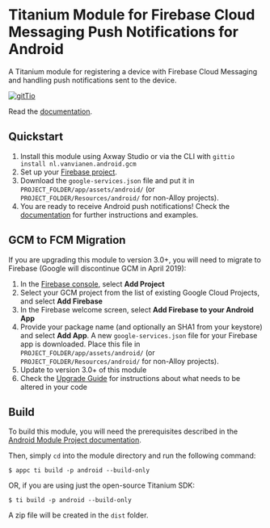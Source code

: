 # Titanium Module for Firebase Cloud Messaging Push Notifications for Android #

A Titanium module for registering a device with Firebase Cloud Messaging and handling push notifications sent to the device.

[![gitTio](http://gitt.io/badge.png)](http://gitt.io/component/nl.vanvianen.android.gcm)

Read the [documentation](https://github.com/morinel/gcmpush/blob/master/documentation/index.md).

## Quickstart

1. Install this module using Axway Studio or via the CLI with `gittio install nl.vanvianen.android.gcm`
2. Set up your [Firebase project](https://console.firebase.google.com/).
3. Download the `google-services.json` file and put it in `PROJECT_FOLDER/app/assets/android/` (or `PROJECT_FOLDER/Resources/android/` for non-Alloy projects).
4. You are ready to receive Android push notifications! Check the [documentation](https://github.com/morinel/gcmpush/blob/master/documentation/index.md) for further instructions and examples.

## GCM to FCM Migration

If you are upgrading this module to version 3.0+, you will need to migrate to Firebase (Google will discontinue GCM in April 2019):

1. In the [Firebase console](https://console.firebase.google.com/), select __Add Project__
2. Select your GCM project from the list of existing Google Cloud Projects, and select __Add Firebase__
3. In the Firebase welcome screen, select __Add Firebase to your Android App__
4. Provide your package name (and optionally an SHA1 from your keystore) and select __Add App__. A new `google-services.json` file for your Firebase app is downloaded. Place this file in `PROJECT_FOLDER/app/assets/android/` (or `PROJECT_FOLDER/Resources/android/` for non-Alloy projects).
5. Update to version 3.0+ of this module
6. Check the [Upgrade Guide](https://github.com/morinel/gcmpush/blob/master/documentation/index.md#version-3-upgrade-guide) for instructions about what needs to be altered in your code

## Build

To build this module, you will need the prerequisites described in the [Android Module Project documentation](https://docs.appcelerator.com/platform/latest/#!/guide/Android_Module_Project).

Then, simply `cd` into the module directory and run the following command:

```
$ appc ti build -p android --build-only
```

OR, if you are using just the open-source Titanium SDK:

```
$ ti build -p android --build-only
```

A zip file will be created in the `dist` folder.
